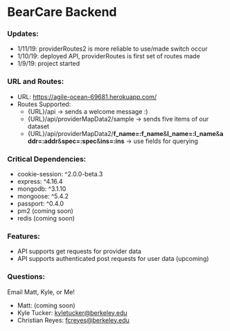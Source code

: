 # BearCare Backend

### Updates:

- 1/11/19: providerRoutes2 is more reliable to use/made switch occur
- 1/10/19: deployed API, providerRoutes is first set of routes made
- 1/9/19: project started

### URL and Routes:

- URL: https://agile-ocean-69681.herokuapp.com/
- Routes Supported:
  - {URL}/api -> sends a welcome message :)
  - {URL}/api/providerMapData2/sample -> sends five items of our dataset
  - {URL}/api/providerMapData2/<b>f_name=:f_name</b>&<b>l_name=:l_name</b>&<b>addr=:addr</b>&<b>spec=:spec</b>&<b>ins=:ins</b> -> use fields for querying

### Critical Dependencies:

- cookie-session: ^2.0.0-beta.3
- express: ^4.16.4
- mongodb: ^3.1.10
- mongoose: ^5.4.2
- passport: ^0.4.0
- pm2 (coming soon)
- redis (coming soon)

### Features:

- API supports get requests for provider data
- API supports authenticated post requests for user data (upcoming)

### Questions:

Email Matt, Kyle, or Me! <br/>
- Matt: (coming soon)
- Kyle Tucker: kyletucker@berkeley.edu
- Christian Reyes: fcreyes@berkeley.edu
